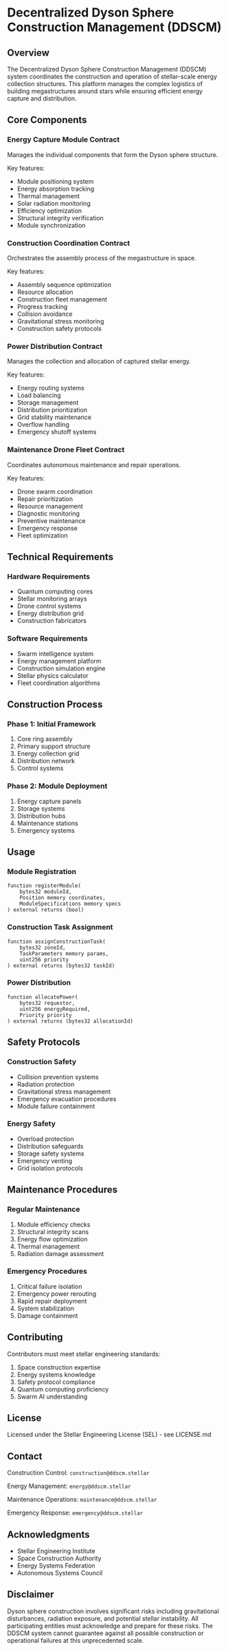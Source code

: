# Decentralized Dyson Sphere Construction Management (DDSCM)

## Overview
The Decentralized Dyson Sphere Construction Management (DDSCM) system coordinates the construction and operation of stellar-scale energy collection structures. This platform manages the complex logistics of building megastructures around stars while ensuring efficient energy capture and distribution.

## Core Components

### Energy Capture Module Contract
Manages the individual components that form the Dyson sphere structure.

Key features:
- Module positioning system
- Energy absorption tracking
- Thermal management
- Solar radiation monitoring
- Efficiency optimization
- Structural integrity verification
- Module synchronization

### Construction Coordination Contract
Orchestrates the assembly process of the megastructure in space.

Key features:
- Assembly sequence optimization
- Resource allocation
- Construction fleet management
- Progress tracking
- Collision avoidance
- Gravitational stress monitoring
- Construction safety protocols

### Power Distribution Contract
Manages the collection and allocation of captured stellar energy.

Key features:
- Energy routing systems
- Load balancing
- Storage management
- Distribution prioritization
- Grid stability maintenance
- Overflow handling
- Emergency shutoff systems

### Maintenance Drone Fleet Contract
Coordinates autonomous maintenance and repair operations.

Key features:
- Drone swarm coordination
- Repair prioritization
- Resource management
- Diagnostic monitoring
- Preventive maintenance
- Emergency response
- Fleet optimization

## Technical Requirements

### Hardware Requirements
- Quantum computing cores
- Stellar monitoring arrays
- Drone control systems
- Energy distribution grid
- Construction fabricators

### Software Requirements
- Swarm intelligence system
- Energy management platform
- Construction simulation engine
- Stellar physics calculator
- Fleet coordination algorithms

## Construction Process

### Phase 1: Initial Framework
1. Core ring assembly
2. Primary support structure
3. Energy collection grid
4. Distribution network
5. Control systems

### Phase 2: Module Deployment
1. Energy capture panels
2. Storage systems
3. Distribution hubs
4. Maintenance stations
5. Emergency systems

## Usage

### Module Registration
```solidity
function registerModule(
    bytes32 moduleId,
    Position memory coordinates,
    ModuleSpecifications memory specs
) external returns (bool)
```

### Construction Task Assignment
```solidity
function assignConstructionTask(
    bytes32 zoneId,
    TaskParameters memory params,
    uint256 priority
) external returns (bytes32 taskId)
```

### Power Distribution
```solidity
function allocatePower(
    bytes32 requestor,
    uint256 energyRequired,
    Priority priority
) external returns (bytes32 allocationId)
```

## Safety Protocols

### Construction Safety
- Collision prevention systems
- Radiation protection
- Gravitational stress management
- Emergency evacuation procedures
- Module failure containment

### Energy Safety
- Overload protection
- Distribution safeguards
- Storage safety systems
- Emergency venting
- Grid isolation protocols

## Maintenance Procedures

### Regular Maintenance
1. Module efficiency checks
2. Structural integrity scans
3. Energy flow optimization
4. Thermal management
5. Radiation damage assessment

### Emergency Procedures
1. Critical failure isolation
2. Emergency power rerouting
3. Rapid repair deployment
4. System stabilization
5. Damage containment

## Contributing

Contributors must meet stellar engineering standards:

1. Space construction expertise
2. Energy systems knowledge
3. Safety protocol compliance
4. Quantum computing proficiency
5. Swarm AI understanding

## License

Licensed under the Stellar Engineering License (SEL) - see LICENSE.md

## Contact

Construction Control:
`construction@ddscm.stellar`

Energy Management:
`energy@ddscm.stellar`

Maintenance Operations:
`maintenance@ddscm.stellar`

Emergency Response:
`emergency@ddscm.stellar`

## Acknowledgments

- Stellar Engineering Institute
- Space Construction Authority
- Energy Systems Federation
- Autonomous Systems Council

## Disclaimer

Dyson sphere construction involves significant risks including gravitational disturbances, radiation exposure, and potential stellar instability. All participating entities must acknowledge and prepare for these risks. The DDSCM system cannot guarantee against all possible construction or operational failures at this unprecedented scale.
